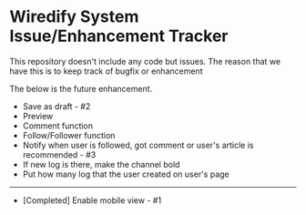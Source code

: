 # Wiredify System Issue/Enhancement Tracker

This repository doesn't include any code but issues.
The reason that we have this is to keep track of bugfix or enhancement

The below is the future enhancement.

* Save as draft - #2
* Preview
* Comment function
* Follow/Follower function
* Notify when user is followed, got comment or user's article is recommended - #3
* If new log is there, make the channel bold
* Put how many log that the user created on user's page

---

* [Completed] Enable mobile view - #1




